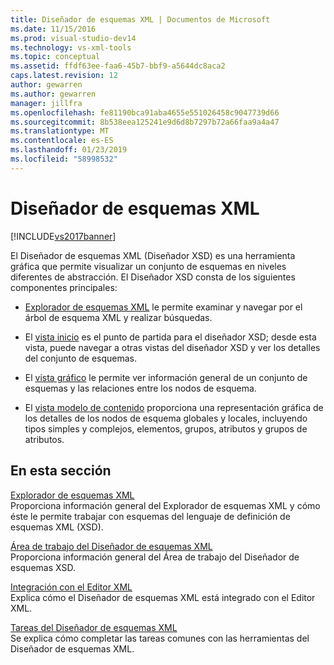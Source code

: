```yaml
---
title: Diseñador de esquemas XML | Documentos de Microsoft
ms.date: 11/15/2016
ms.prod: visual-studio-dev14
ms.technology: vs-xml-tools
ms.topic: conceptual
ms.assetid: ffdf63ee-faa6-45b7-bbf9-a5644dc8aca2
caps.latest.revision: 12
author: gewarren
ms.author: gewarren
manager: jillfra
ms.openlocfilehash: fe81190bca91aba4655e551026458c9047739d66
ms.sourcegitcommit: 8b538eea125241e9d6d8b7297b72a66faa9a4a47
ms.translationtype: MT
ms.contentlocale: es-ES
ms.lasthandoff: 01/23/2019
ms.locfileid: "58998532"
---
```

# <a name="xml-schema-designer"></a>Diseñador de esquemas XML
[!INCLUDE[vs2017banner](../includes/vs2017banner.md)]

  
El Diseñador de esquemas XML (Diseñador XSD) es una herramienta gráfica que permite visualizar un conjunto de esquemas en niveles diferentes de abstracción. El Diseñador XSD consta de los siguientes componentes principales:    
  
-   [Explorador de esquemas XML](../xml-tools/xml-schema-explorer.md) le permite examinar y navegar por el árbol de esquema XML y realizar búsquedas.  
  
-   El [vista inicio](../xml-tools/start-view.md) es el punto de partida para el diseñador XSD; desde esta vista, puede navegar a otras vistas del diseñador XSD y ver los detalles del conjunto de esquemas.  
  
-   El [vista gráfico](../xml-tools/graph-view.md) le permite ver información general de un conjunto de esquemas y las relaciones entre los nodos de esquema.  
  
-   El [vista modelo de contenido](../xml-tools/content-model-view.md) proporciona una representación gráfica de los detalles de los nodos de esquema globales y locales, incluyendo tipos simples y complejos, elementos, grupos, atributos y grupos de atributos.  
  
## <a name="in-this-section"></a>En esta sección  
 [Explorador de esquemas XML](../xml-tools/xml-schema-explorer.md)  
 Proporciona información general del Explorador de esquemas XML y cómo éste le permite trabajar con esquemas del lenguaje de definición de esquemas XML (XSD).  
  
 [Área de trabajo del Diseñador de esquemas XML](../xml-tools/xml-schema-designer-workspace.md)  
 Proporciona información general del Área de trabajo del Diseñador de esquemas XSD.  
  
 [Integración con el Editor XML](../xml-tools/integration-with-xml-editor.md)  
 Explica cómo el Diseñador de esquemas XML está integrado con el Editor XML.  
  
 [Tareas del Diseñador de esquemas XML](../xml-tools/xml-schema-designer-tasks.md)  
 Se explica cómo completar las tareas comunes con las herramientas del Diseñador de esquemas XML.
